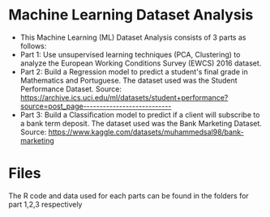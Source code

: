 # Machine Learning Dataset Analysis
- This Machine Learning (ML) Dataset Analysis consists of 3 parts as follows:
- Part 1: Use unsupervised learning techniques (PCA, Clustering) to analyze the European Working Conditions Survey (EWCS) 2016 dataset.
- Part 2: Build a Regression model to predict a student's final grade in Mathematics and Portuguese. The dataset used was the Student Performance Dataset. Source: https://archive.ics.uci.edu/ml/datasets/student+performance?source=post_page---------------------------
- Part 3: Build a Classification model to predict if a client will subscribe to a bank term deposit. The dataset used was the Bank Marketing Dataset. Source: https://www.kaggle.com/datasets/muhammedsal98/bank-marketing

# Files
The R code and data used for each parts can be found in the folders for part 1,2,3 respectively
